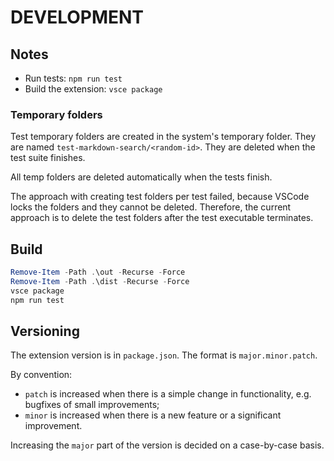 # DEVELOPMENT

## Notes

- Run tests: `npm run test`
- Build the extension: `vsce package`

### Temporary folders

Test temporary folders are created in the system's temporary folder. They are named `test-markdown-search/<random-id>`. They are deleted when the test suite finishes.

All temp folders are deleted automatically when the tests finish.

The approach with creating test folders per test failed, because VSCode locks the folders and they cannot be deleted. Therefore, the current approach is to delete the test folders after the test executable terminates.

## Build

```PowerShell
Remove-Item -Path .\out -Recurse -Force
Remove-Item -Path .\dist -Recurse -Force
vsce package
npm run test
```

## Versioning

The extension version is in `package.json`. The format is `major.minor.patch`.

By convention:

- `patch` is increased when there is a simple change in functionality, e.g. bugfixes of small improvements;
- `minor` is increased when there is a new feature or a significant improvement.

Increasing the `major` part of the version is decided on a case-by-case basis.
